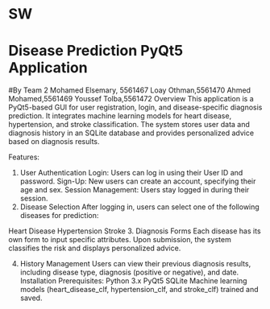 # SW
# Disease Prediction PyQt5 Application
#By Team 2
Mohamed Elsemary, 5561467
Loay Othman,5561470
Ahmed Mohamed,5561469
Youssef Tolba,5561472
Overview
This application is a PyQt5-based GUI for user registration, login, and disease-specific diagnosis prediction. It integrates machine learning models for heart disease, hypertension, and stroke classification. The system stores user data and diagnosis history in an SQLite database and provides personalized advice based on diagnosis results.

Features:
1. User Authentication
Login: Users can log in using their User ID and password.
Sign-Up: New users can create an account, specifying their age and sex.
Session Management: Users stay logged in during their session.
2. Disease Selection
After logging in, users can select one of the following diseases for prediction:

Heart Disease
Hypertension
Stroke
3. Diagnosis Forms
Each disease has its own form to input specific attributes. Upon submission, the system classifies the risk and displays personalized advice.

4. History Management
Users can view their previous diagnosis results, including disease type, diagnosis (positive or negative), and date.
Installation
Prerequisites:
Python 3.x
PyQt5
SQLite
Machine learning models (heart_disease_clf, hypertension_clf, and stroke_clf) trained and saved.
